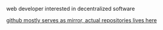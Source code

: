 web developer interested in decentralized software

[github mostly serves as mirror, actual repositories lives here](https://codeberg.org/mary-ext)
